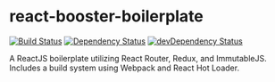 # react-booster-boilerplate

[![Build Status](https://travis-ci.org/jakemmarsh/react-booster-boilerplate.svg)](https://travis-ci.org/jakemmarsh/react-booster-boilerplate) [![Dependency Status](https://david-dm.org/jakemmarsh/react-booster-boilerplate.svg)](https://david-dm.org/jakemmarsh/react-booster-boilerplate) [![devDependency Status](https://david-dm.org/jakemmarsh/react-booster-boilerplate/dev-status.svg)](https://david-dm.org/jakemmarsh/react-booster-boilerplate#info=devDependencies)

A ReactJS boilerplate utilizing React Router, Redux, and ImmutableJS. Includes a build system using Webpack and React Hot Loader.
